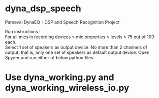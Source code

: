 # dyna_dsp_speech
Parseval DynaEQ - DSP and Speech Recognition Project                                                                                       
                                                                 
Run instructions :                                                                                                                         
For all mics in recording devices > mic properties > levels > 75 out of 100 each.                                                         
Select 1 set of speakers as output device. No more than 2 channels of output, that is, only one set of speakers as default output device. 
Open Spyder and run either of below python files.                                                                                         



# Use dyna_working.py and dyna_working_wireless_io.py
